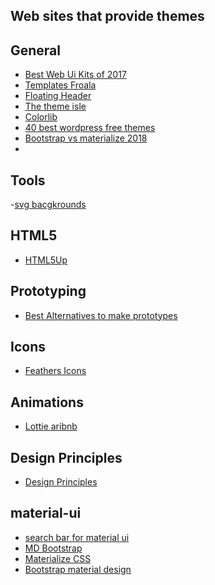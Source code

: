 Web sites that provide themes
----

## General
- [Best Web Ui Kits of 2017](https://blog.prototypr.io/a-look-back-at-2017-best-web-ui-kits-design-video-tutorials-and-ui-ux-designers-1184965cfc09)
- [Templates Froala](https://www.froala.com/design-blocks)
- [Floating Header](https://medium.com/@mariusc23/hide-header-on-scroll-down-show-on-scroll-up-67bbaae9a78c)
- [The theme isle](https://themeisle.com)
- [Colorlib](https://colorlib.com)
- [40 best wordpress free themes](https://www.codeinwp.com/blog/best-free-wordpress-themes/)
- [Bootstrap vs materialize 2018](https://stackshare.io/stackups/bootstrap-vs-materialize)
- [](https://www.creative-tim.com)

## Tools
-[svg bacgkrounds](https://www.svgbackgrounds.com/#radiant-gradient)

## HTML5 
- [HTML5Up](https://html5up.net/)



## Prototyping
- [Best Alternatives to make prototypes](https://boards.greenhouse.io/moz/jobs/502734?gh_jid=502734#.WgZ_A7aZPMU)

## Icons
- [Feathers Icons](https://feathericons.com)

## Animations
- [Lottie aribnb](https://airbnb.design/lottie/)

## Design Principles
- [Design Principles](https://principles.design)

## material-ui
- [search bar for material ui](https://github.com/TeamWertarbyte/material-ui-search-bar/tree/next)
- [MD Bootstrap](https://mdbootstrap.com/components/bootstrap-footer/)
- [Materialize CSS](http://materializecss.com/navbar.html)
- [Bootstrap material design](https://github.com/mdbootstrap/bootstrap-material-design)
